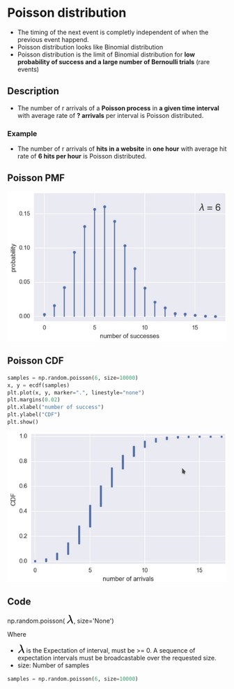 # Poisson distribution

* The timing of the next event is completly independent of when the previous event happend.
* Poisson distribution looks like Binomial distribution
* Poisson distribution is the limit of Binomial distribution for **low probability of success and a large number of Bernoulli trials** (rare events)


## Description

* The number of r arrivals of a **Poisson process** in **a given time interval** with average rate of **? arrivals** per interval is Poisson distributed.

### Example

* The number of r arrivals of **hits in a website** in **one hour** with average hit rate of **6 hits per hour** is Poisson distributed.

## Poisson PMF

![Poisson PMF](../../images/Courses/poisson_pmf.png)

## Poisson CDF

```python
samples = np.random.poisson(6, size=10000)
x, y = ecdf(samples)
plt.plot(x, y, marker=".", linestyle="none")
plt.margins(0.02)
plt.xlabel("number of success")
plt.ylabel("CDF")
plt.show()
```

![Poisson CDF](../../images/Courses/poisson_cdf.png)


## Code

np.random.poisson(<!-- $\lambda$ --> <img style="transform: translateY(0.1em); background: white;" src="../../../svg/xsJkkEYA41.svg">, size='None')

Where
* <img style="transform: translateY(0.1em); background: white;" src="../../../svg/xsJkkEYA41.svg"> is the Expectation of interval, must be >= 0. A sequence of expectation intervals must be broadcastable over the requested size.
* size: Number of samples

```python
samples = np.random.poisson(6, size=10000)
```
